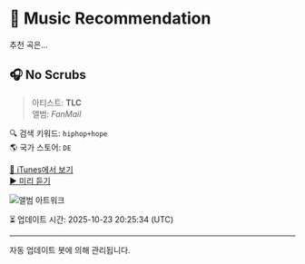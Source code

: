 
# 🎵 Music Recommendation

추천 곡은...

## 🎧 No Scrubs  
> 아티스트: **TLC**  
> 앨범: _FanMail_  

🔍 검색 키워드: `hiphop+hope`  
🌎 국가 스토어: `DE`

[🔗 iTunes에서 보기](https://music.apple.com/de/album/no-scrubs/298575243?i=298575248&uo=4)  
[▶️ 미리 듣기](https://audio-ssl.itunes.apple.com/itunes-assets/AudioPreview221/v4/79/ae/60/79ae60e5-a7ff-267b-83fd-43beaebd7b6b/mzaf_16275636159279601691.plus.aac.p.m4a)

![앨범 아트워크](https://is1-ssl.mzstatic.com/image/thumb/Music124/v4/d0/94/0f/d0940f87-3c4e-4e47-7ca8-86272fc93aab/dj.egyjyybr.jpg/100x100bb.jpg)

⏳ 업데이트 시간: 2025-10-23 20:25:34 (UTC)

---
자동 업데이트 봇에 의해 관리됩니다.
